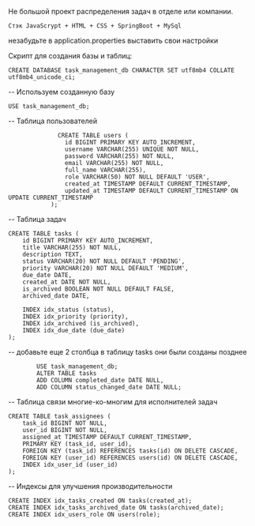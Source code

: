Не большой проект распределения задач в отделе или компании. 

    Стэк JavaScrypt + HTML + CSS + SpringBoot + MySql

незабудьте в application.properties выставить свои настройки

Скрипт для создания базы и таблиц:


    CREATE DATABASE task_management_db CHARACTER SET utf8mb4 COLLATE utf8mb4_unicode_ci;


-- Используем созданную базу

    USE task_management_db;


-- Таблица пользователей

                  CREATE TABLE users (
                    id BIGINT PRIMARY KEY AUTO_INCREMENT,
                    username VARCHAR(255) UNIQUE NOT NULL,
                    password VARCHAR(255) NOT NULL,
                    email VARCHAR(255) NOT NULL,
                    full_name VARCHAR(255),
                    role VARCHAR(50) NOT NULL DEFAULT 'USER',
                    created_at TIMESTAMP DEFAULT CURRENT_TIMESTAMP,
                    updated_at TIMESTAMP DEFAULT CURRENT_TIMESTAMP ON UPDATE CURRENT_TIMESTAMP
                );

-- Таблица задач

    CREATE TABLE tasks (
        id BIGINT PRIMARY KEY AUTO_INCREMENT,
        title VARCHAR(255) NOT NULL,
        description TEXT,
        status VARCHAR(20) NOT NULL DEFAULT 'PENDING',
        priority VARCHAR(20) NOT NULL DEFAULT 'MEDIUM',
        due_date DATE,
        created_at DATE NOT NULL,
        is_archived BOOLEAN NOT NULL DEFAULT FALSE,
        archived_date DATE,
        
        INDEX idx_status (status),
        INDEX idx_priority (priority),
        INDEX idx_archived (is_archived),
        INDEX idx_due_date (due_date)
    );
    
-- добавьте еще 2 столбца в таблицу tasks они были созданы позднее

            USE task_management_db;
            ALTER TABLE tasks 
            ADD COLUMN completed_date DATE NULL,
            ADD COLUMN status_changed_date DATE NULL;
    

-- Таблица связи многие-ко-многим для исполнителей задач

    CREATE TABLE task_assignees (
        task_id BIGINT NOT NULL,
        user_id BIGINT NOT NULL,
        assigned_at TIMESTAMP DEFAULT CURRENT_TIMESTAMP,
        PRIMARY KEY (task_id, user_id),
        FOREIGN KEY (task_id) REFERENCES tasks(id) ON DELETE CASCADE,
        FOREIGN KEY (user_id) REFERENCES users(id) ON DELETE CASCADE,
        INDEX idx_user_id (user_id)
    );

-- Индексы для улучшения производительности

    CREATE INDEX idx_tasks_created ON tasks(created_at);
    CREATE INDEX idx_tasks_archived_date ON tasks(archived_date);
    CREATE INDEX idx_users_role ON users(role);
